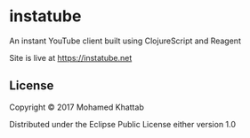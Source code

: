 # instatube

An instant YouTube client built using ClojureScript and Reagent 

Site is live at https://instatube.net

## License

Copyright © 2017 Mohamed Khattab

Distributed under the Eclipse Public License either version 1.0
